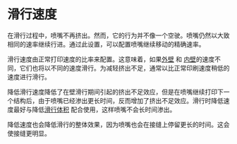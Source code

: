 滑行速度
====
在滑行过程中，喷嘴不再挤出。然而，它的行为并不像一个空驶。喷嘴仍然以大致相同的速率继续行进。通过此设置，可以配置喷嘴继续移动的精确速率。

滑行速度由正常打印速度的比率来配置。这意味着，如果[外壁](../speed/speed_wall_0.md) 和 [内壁](../speed/speed_wall_x.md)的速度不同，它们也将以不同的速度滑行。为减轻挤出不足，通常以比正常印刷速度稍低的速度进行滑行。

降低滑行速度降低了在壁滑行期间引起的挤出不足效应，但是在喷嘴继续打印下一个结构后，由于喷嘴已经渗出更长时间，反而增加了挤出不足效应。滑行时降低速度最好与降低[滑行体积](coasting_volume.md) 配合使用，这样喷嘴不会长时间渗出。

降低速度也会降低滑行的整体效果，因为喷嘴也会在接缝上停留更长的时间。这会使接缝更明显。
